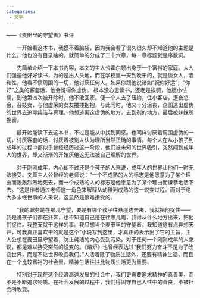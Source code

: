 ```yaml
---
categaries:
 - 文字
---
```


——《麦田里的守望者》书评

　　一开始看这本书，我摸不着脑袋，因为我会看了很久很久却不知道他的主题是什么。他也没有目录啥的，就简单的分成了二十六章，每一章标题就是序数词。

<!--more-->

　　先简单介绍一下本书内容，本文的主人公霍尔顿出身于一个富裕的家庭。大人们强迫他好好读书，为的是出人头地，而在学校里一天到晚干的，就是谈女人，酒和性，他看不惯周围的一切，他讨厌任何人。如果你跟他说诸如“祝你好运”，“你好”之类的客套话，他会觉得你虚伪。 根本没心思读书，还老是挨罚，他胆小怯懦，到他第四次被开除时，他不敢回家。便一个人去了纽约，住小客店，逛夜总会，召妓女，与他虚荣的女友搂搂抱抱，与此同时，他又十分沮丧，企图逃出虚伪的世界去追寻纯洁与真理。他想逃离这虚伪的地方，去到别的地方，最后被妹妹所挽留。

　　最开始能读下去这本书，不过是能从中找到同感。也同样讨厌着周围虚伪的一切，讨厌客套的话，讨厌着被别人认为理所当然正确的事情。每个人在从小孩子到成年的过程中都似乎曾经经历过这一阶段，他们被未知的世界吸引，突然闯到成年人的世界，却又渐渐的开始厌倦这无法被自己理解的世界。

　　对于刚刚成年，内心却不过还是个孩子的人来说，成年人的世界让他们一时无法接受。文章主人公曾经的老师说：”一个不成熟的人的标志是他愿意为了某个理由而轰轰烈烈地死去，而一个成熟的人的标志是他愿意为了某个理由而谦恭地活下去。“这是作者通过老师这一角色来解释从幼稚到成熟的这一蜕变过程。而对于绝大多未经世事的人来说，这显然是很难接受的。

　　“我的职务是在那儿守望，要是有哪个孩子往悬崖边奔来，我就把他捉住——我是说孩子们都在狂奔，也不知道自己是在往哪儿跑，我得从什么地方出来，把他们捉住。我整天就干这样的事。我只想当个麦田里的守望者。我知道这有点异想天开，可我真正喜欢干的就是这个”小说写到这里，才真正的表示出了它的主旨，主人公想在麦田里守望着，防止纯洁的内心受到污染。对于任何一个刚刚成年的人来说，都是难以接受突然的蜕变的。《熔炉》也曾经表达过“我们努力奋斗不是为了改变世界，而是不让世界改变我们。”人活着除了物质生活外，还要有精神生活，而且在一个比较富裕的社会里，精神生活往往比物质生活更为重要。

　　特别对于现在这个经济高速发展的社会中，我们更需要追求精神的真善美，而不是不断追求物质。在社会发展的过程中，我们得固守自己人性中的善良，不被社会所改变。
